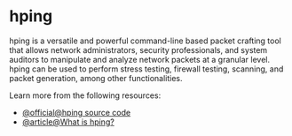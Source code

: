 # hping

hping is a versatile and powerful command-line based packet crafting tool that allows network administrators, security professionals, and system auditors to manipulate and analyze network packets at a granular level. hping can be used to perform stress testing, firewall testing, scanning, and packet generation, among other functionalities.

Learn more from the following resources:

- [@official@hping source code](https://salsa.debian.org/debian/hping3)
- [@article@What is hping?](https://www.okta.com/uk/identity-101/hping/)